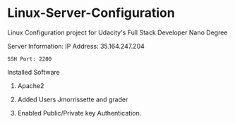 # Linux-Server-Configuration
Linux Configuration project for Udacity's Full Stack Developer Nano Degree

Server Information:
    IP Address: 35.164.247.204

    SSH Port: 2200

Installed Software
  1. Apache2

1. Added Users Jmorrissette and grader
2. Enabled Public/Private key Authentication.
